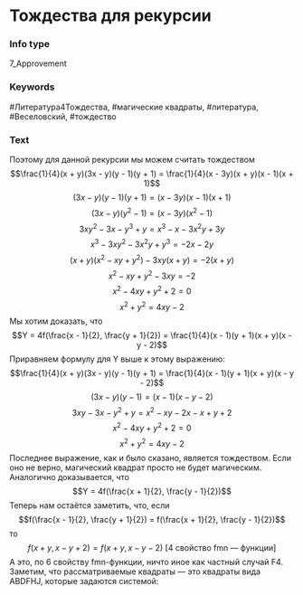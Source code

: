 # Тождества для рекурсии
### Info type
7_Approvement
### Keywords
#Литература4Тождества, #магические квадраты, #литература, #Веселовский, #тождество
### Text
Поэтому для данной рекурсии мы можем считать тождеством
$$\frac{1}{4}(x + y)(3x - y)(y - 1)(y + 1) = \frac{1}{4}(x - 3y)(x + y)(x - 1)(x + 1)$$
$$(3x - y)(y - 1)(y + 1) = (x - 3y)(x - 1)(x + 1)$$
$$(3x - y)(y^2 - 1) = (x - 3y)(x^2 - 1)$$
$$3xy^2 - 3x - y^3 + y = x^3 - x - 3x^2y + 3y$$
$$x^3 - 3xy^2 - 3x^2y + y^3 = -2x - 2y$$
$$(x + y)(x^2 - xy + y^2) - 3xy(x + y) = -2(x + y)$$
$$x^2 - xy + y^2 - 3xy = -2$$
$$x^2 - 4xy + y^2 + 2 = 0$$
$$x^2 + y^2 = 4xy - 2$$
Мы хотим доказать, что
$$Y = 4f(\frac{x - 1}{2}, \frac{y + 1}{2}) = \frac{1}{4}(x - 1)(y + 1)(x + y)(x - y - 2)$$
Приравняем формулу для Y выше к этому выражению:
$$\frac{1}{4}(x + y)(3x - y)(y - 1)(y + 1) = \frac{1}{4}(x - 1)(y + 1)(x + y)(x - y - 2)$$
$$(3x - y)(y - 1) = (x - 1)(x - y - 2)$$
$$3xy - 3x - y^2 + y = x^2 - xy - 2x - x + y + 2$$
$$x^2 - 4xy + y^2 + 2 = 0$$
$$x^2 + y^2 = 4xy - 2$$
Последнее выражение, как и было сказано, является тождеством. Если оно не верно, магический квадрат просто не будет магическим. Аналогично доказывается, что
$$Y = 4f(\frac{x + 1}{2}, \frac{y - 1}{2})$$
Теперь нам остаётся заметить, что, если
$$f(\frac{x - 1}{2}, \frac{y + 1}{2}) = f(\frac{x + 1}{2}, \frac{y - 1}{2})$$
то
$$f(x + y, x - y + 2) = f(x + y, x - y - 2) \text{ [4 свойство fmn — функции]}$$
А это, по 6 свойству fmn-функции, ничто иное как частный случай F4.
Заметим, что рассматриваемые квадраты — это квадраты вида ABDFHJ, которые задаются системой:
